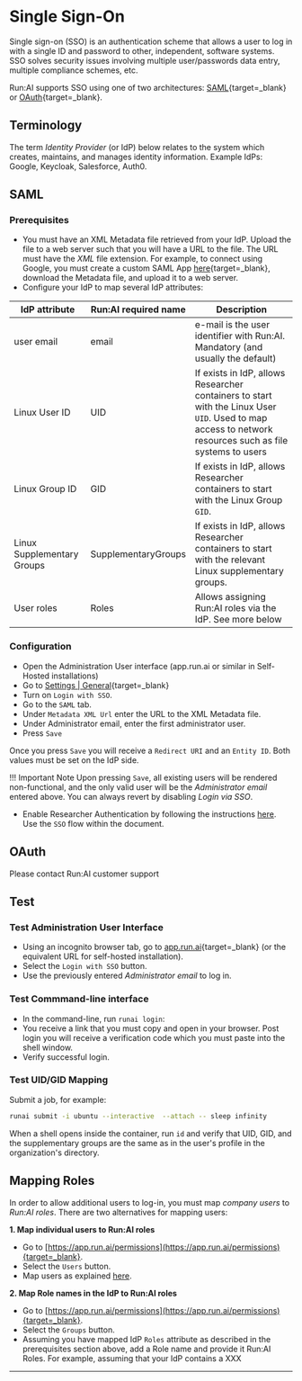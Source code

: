 # Single Sign-On

Single sign-on (SSO) is an authentication scheme that allows a user to log in with a single ID and password to other, independent, software systems. SSO solves security issues involving multiple user/passwords data entry, multiple compliance schemes, etc. 

Run:AI supports SSO using one of two architectures: [SAML](https://en.wikipedia.org/wiki/Security_Assertion_Markup_Language){target=_blank} or [OAuth](https://en.wikipedia.org/wiki/OAuth){target=_blank}.

## Terminology

The term _Identity Provider_ (or IdP) below relates to the system which creates, maintains, and manages identity information. Example IdPs: Google, Keycloak, Salesforce, Auth0. 
## SAML

### Prerequisites 

 * You must have an XML Metadata file retrieved from your IdP. Upload the file to a web server such that you will have a URL to the file. The URL must have the _XML_ file extension. For example, to connect using Google, you must create a custom SAML App [here](https://admin.google.com/ac/apps/unified){target=_blank}, download the Metadata file, and upload it to a web server.
 * Configure your IdP to map several IdP attributes: 

 | IdP attribute | Run:AI required name | Description       | 
 |----------------|----------------------|--------------------|
 | user email     | email                | e-mail is the user identifier with Run:AI. Mandatory (and usually the default) | 
 | Linux User ID  | UID                  | If exists in IdP, allows Researcher containers to start with the Linux User `UID`. Used to map access to network resources such as file systems to users | 
 | Linux Group ID | GID                  | If exists in IdP, allows Researcher containers to start with the Linux Group `GID`. | 
 | Linux Supplementary Groups | SupplementaryGroups      | If exists in IdP, allows Researcher containers to start with the relevant Linux supplementary groups. | 
 | User roles     | Roles                | Allows assigning Run:AI roles via the IdP. See more below | 
 
 

### Configuration

* Open the Administration User interface (app.run.ai or similar in Self-Hosted installations)
* Go to [Settings | General](https://app.run.ai/general-settings){target=_blank}
* Turn on `Login with SSO`. 
* Go to the `SAML` tab.
* Under `Metadata XML Url` enter the URL to the XML Metadata file.
* Under Administrator email, enter the first administrator user.
* Press `Save`

Once you press `Save` you will receive a `Redirect URI` and an `Entity ID`. Both values must be set on the IdP side.

!!! Important Note
    Upon pressing `Save`, all existing users will be rendered non-functional, and the only valid user will be the _Administrator email_ entered above. You can always revert by disabling _Login via SSO_. 

* Enable Researcher Authentication by following the instructions [here](researcher-authentication.md). Use the `SSO` flow within the document.
## OAuth

Please contact Run:AI customer support
## Test 

### Test Administration User Interface

* Using an incognito browser tab, go to [app.run.ai](https://app.run.ai){target=_blank} (or the equivalent URL for self-hosted installation).
* Select the `Login with SSO` button. 
* Use the previously entered _Administrator email_ to log in. 

### Test Commmand-line interface

* In the command-line, run `runai login`:
* You receive a link that you must copy and open in your browser. Post login you will receive a verification code which you must paste into the shell window.
* Verify successful login.

### Test UID/GID Mapping

Submit a job, for example:

``` bash
runai submit -i ubuntu --interactive  --attach -- sleep infinity
```
When a shell opens inside the container, run `id` and verify that UID, GID, and the supplementary groups are the same as in the user's profile in the organization's directory.

## Mapping Roles

In order to allow additional users to log-in, you must map _company users_ to _Run:AI roles_. There are two alternatives for mapping users: 


__1. Map individual users to Run:AI roles__

* Go to [https://app.run.ai/permissions](https://app.run.ai/permissions){target=_blank}.
* Select the `Users` button. 
* Map users as explained [here](../../admin-ui-setup/admin-ui-users.md).

__2. Map Role names in the IdP to Run:AI roles__

* Go to [https://app.run.ai/permissions](https://app.run.ai/permissions){target=_blank}.
* Select the `Groups` button. 
* Assuming you have mapped IdP `Roles` attribute as described in the prerequisites section above, add a Role name and provide it Run:AI Roles. For example, assuming that your IdP contains a  XXX


<!-- Expose groups....
Configure SAML Attribute Mapping

## Special mapping: UID & GID, Supplementary Groups.


## Mapping Roles to LDAP Groups -->


-----
